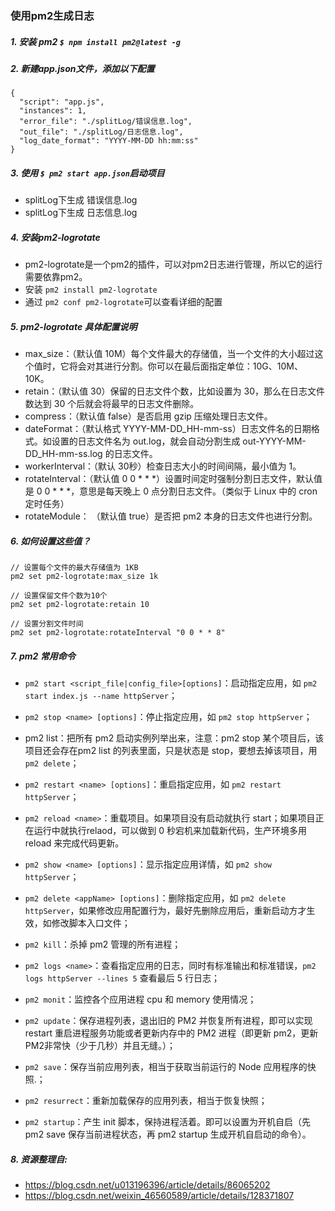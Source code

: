 ### 使用pm2生成日志
##### 1. 安装 pm2 `$ npm install pm2@latest -g`
##### 2. 新建app.json文件，添加以下配置
```
{
  "script": "app.js",
  "instances": 1,
  "error_file": "./splitLog/错误信息.log",
  "out_file": "./splitLog/日志信息.log",
  "log_date_format": "YYYY-MM-DD hh:mm:ss"
}
```

##### 3. 使用 `$ pm2 start app.json`启动项目
* splitLog下生成 错误信息.log 
* splitLog下生成 日志信息.log 

##### 4. 安装pm2-logrotate
* pm2-logrotate是一个pm2的插件，可以对pm2日志进行管理，所以它的运行需要依靠pm2。
* 安装 `pm2 install pm2-logrotate`
* 通过 `pm2 conf pm2-logrotate`可以查看详细的配置

##### 5. pm2-logrotate 具体配置说明
* max_size：（默认值 10M）每个文件最大的存储值，当一个文件的大小超过这个值时，它将会对其进行分割。你可以在最后面指定单位：10G、10M、10K。
* retain：（默认值 30）保留的日志文件个数，比如设置为 30，那么在日志文件数达到 30 个后就会将最早的日志文件删除。
* compress：（默认值 false）是否启用 gzip 压缩处理日志文件。
* dateFormat：（默认格式 YYYY-MM-DD_HH-mm-ss）日志文件名的日期格式。如设置的日志文件名为 out.log，就会自动分割生成 out-YYYY-MM-DD_HH-mm-ss.log 的日志文件。
* workerInterval：（默认 30秒）检查日志大小的时间间隔，最小值为 1。
* rotateInterval：（默认值 0 0 * * *）设置时间定时强制分割日志文件，默认值是 0 0 * * *，意思是每天晚上 0 点分割日志文件。（类似于 Linux 中的 cron 定时任务）
* rotateModule： （默认值 true）是否把 pm2 本身的日志文件也进行分割。

##### 6. 如何设置这些值？
```
// 设置每个文件的最大存储值为 1KB
pm2 set pm2-logrotate:max_size 1k

// 设置保留文件个数为10个
pm2 set pm2-logrotate:retain 10

// 设置分割文件时间
pm2 set pm2-logrotate:rotateInterval "0 0 * * 8"
```
##### 7. pm2 常用命令
* `pm2 start <script_file|config_file>[options]`：启动指定应用，如 `pm2 start index.js --name httpServer`；

* `pm2 stop <name> [options]`：停止指定应用，如 `pm2 stop httpServer`；

* pm2 list：把所有 pm2 启动实例列举出来，注意：pm2 stop 某个项目后，该项目还会存在pm2 list 的列表里面，只是状态是 stop，要想去掉该项目，用 `pm2 delete`；

* `pm2 restart <name> [options]`：重启指定应用，如 `pm2 restart httpServer`；

* `pm2 reload <name>`：重载项目。如果项目没有启动就执行 start；如果项目正在运行中就执行relaod，可以做到 0 秒宕机来加载新代码，生产环境多用 reload 来完成代码更新。

* `pm2 show <name> [options]`：显示指定应用详情，如 `pm2 show httpServer`；

* `pm2 delete <appName> [options]`：删除指定应用，如 `pm2 delete httpServer`，如果修改应用配置行为，最好先删除应用后，重新启动方才生效，如修改脚本入口文件；

* `pm2 kill`：杀掉 pm2 管理的所有进程；

* `pm2 logs <name>`：查看指定应用的日志，同时有标准输出和标准错误，`pm2 logs httpServer --lines 5` 查看最后 5 行日志；

* `pm2 monit`：监控各个应用进程 cpu 和 memory 使用情况；

* `pm2 update`：保存进程列表，退出旧的 PM2 并恢复所有进程，即可以实现 restart 重启进程服务功能或者更新内存中的 PM2 进程（即更新 pm2，更新PM2非常快（少于几秒）并且无缝。）；

* `pm2 save`：保存当前应用列表，相当于获取当前运行的 Node 应用程序的快照.；

* `pm2 resurrect`：重新加载保存的应用列表，相当于恢复快照；

* `pm2 startup`：产生 init 脚本，保持进程活着。即可以设置为开机自启（先 pm2 save 保存当前进程状态，再 pm2 startup 生成开机自启动的命令）。

  
##### 8. 资源整理自:
* https://blog.csdn.net/u013196396/article/details/86065202
* https://blog.csdn.net/weixin_46560589/article/details/128371807
